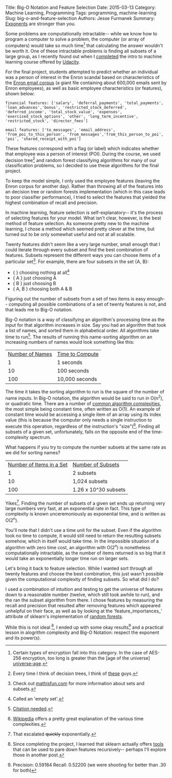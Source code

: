 Title: Big-O Notation and Feature Selection
Date: 2015-03-13
Category: Machine Learning, Programming
Tags: programming, machine-learning
Slug: big-o-and-feature-selection
Authors: Jesse Furmanek
Summary: [Exponents](http://jessefurmanek.com/blog/big-o-and-feature-selection.html) are stronger than you.

Some problems are computationally intractable-- while we know how to program a computer to solve a problem, the computer (or array of computers) would take so much time[^1] that calculating the answer wouldn't be worth it. One of these intractable problems is finding all subsets of a large group, as I recently found out when I [completed][udacity-github] the intro to machine learning course offered by [Udacity][udacity-class].  

For the final project, students attempted to predict whether an individual was a person of interest in the Enron scandal based on characteristics of the [Enron email corpus][enron-corpus] (a giant file containing about 600,000 emails sent by Enron employees), as well as basic employee characteristics (or features), shown below:

	financial features: ['salary', 'deferral_payments', 'total_payments', 'loan_advances','bonus', 'restricted_stock_deferred', 'deferred_income', 'total_stock_value', 'expenses', 'exercised_stock_options', 'other', 'long_term_incentive', 'restricted_stock', 'director_fees']

	email features: ['to_messages', 'email_address', 'from_poi_to_this_person', 'from_messages','from_this_person_to_poi', 'poi', 'shared_receipt_with_poi'] 

These features correspond with a flag (or label) which indicates whether that employee was a person of interest (POI). During the course, we used decision tree[^2] and random forest classifying algorithms for many of our classification problems, so I decided to use these algorithms for the final project.  

To keep the model simple, I only used the employee features (leaving the Enron corpus for another day).  Rather than throwing all of the features into an decision tree or random forests implementation (which in this case leads to poor classifier performance), I tried to select the features that yielded the highest combination of recall and precision.

In machine learning, feature selection is self-explanatory-- it's the process of selecting features for your model.  What isn't clear, however, is the best method of feature selection.  As someone pretty new to the machine learning, I chose a method which seemed pretty clever at the time, but turned out to be only somewhat useful and not at all scalable.

Twenty features didn't seem like a very large number, small enough that I could iterate through every subset and find the best combination of features. Subsets represent the different ways you can choose items of a particular set[^3].  For example, there are four subsets in the set {A, B}:

* { }  choosing nothing at all[^4]
* { A }  just choosing A
* { B }  just choosing B
* { A, B } choosing both A & B

Figuring out the number of subsets from a set of two items is easy enough-- computing all possible combinations of a set of twenty features is not, and that leads me to Big-O notation.

Big-O notation is a way of classifying an algorithm's processing time as the input for that algorithm increases in size. Say you had an algorithm that took a list of names, and sorted them in alphabetical order.  All algorithms take time to run[^5].  The results of running this name-sorting algorithm on an increasing numbers of names would look something like this:

<table>
    <tr>
        <td><u>Number of Names</u></td>
				<td><u>Time to Compute</u></td>
    </tr>
    <tr>
        <td>1</td>
				<td>1 seconds</td>
    </tr>
    <tr>
        <td>10</td>
				<td>100 seconds</td>
    </tr>
    <tr>
        <td>100</td>
				<td>10,000 seconds</td>
    </tr>
</table>

The time it takes the sorting algorithm to run is the square of the number of name inputs.  In Big-O notation, the algorithm would be said to run in O(n<sup>2</sup>), or quadratic time.  There are a number of [common algorithm complexities][wiki-time-complexity], the most simple being constant time, often written as O(1).  An example of constant time would be accessing a single item of an array using its index value (this is because the computer only needs a single instruction to execute this operation, regardless of the instruction's "size")[^6].  Finding all subsets of a given set, unfortunately, falls on the opposite end of the time-complexity spectrum.

What happens if you try to compute the number subsets at the same rate as we did for sorting names?

<table>
    <tr>
        <td><u>Number of Items in a Set</u></td>
				<td><u>Number of Subsets</u></td>
    </tr>
    <tr>
        <td>1</td>
				<td>2 subsets</td>
    </tr>
    <tr>
        <td>10</td>
				<td>1,024 subsets</td>
    </tr>
    <tr>
        <td>100</td>
				<td>1.26 x 10^30 subsets</td>
    </tr>
</table>

Yikes[^7].  Finding the number of subsets of a given set ends up returning very large numbers very fast, at an exponential rate in fact.  This type of complexity is known unceremoniously as exponential time, and is written as O(2<sup>n</sup>).

You'll note that I didn't use a time unit for the subset.  Even if the algorithm took no time to compute, it would still need to return the resulting subsets somehow, which in itself would take time.  In the impossible situation of a algorithm with zero time cost, an algorithm with O(2<sup>n</sup>) is nonetheless computationally intractable, as the number of items returned is so big that it would take an exponentially longer time run on larger sets.

Let's bring it back to feature selection.  While I wanted sort through all twenty features and choose the best combination, this just wasn't possible given the computational complexity of finding subsets. So what did I do?

I used a combination of intuition and testing to get the universe of features down to a reasonable number (twelve, which still took awhile to run), and the ran the subset algorithm from there.  I chose features by measuring the recall and precision that resulted after removing features which appeared unhelpful on their face, as well as by looking at the 'feature_importances_' attribute of sklearn's implementation of [random forests][sk-learn].

While this is not ideal [^8], I ended up with some okay results[^9] and a practical lesson in alogrithm complexity and Big-O Notation: respect the exponent and its power(s).



[^1]: Certain types of encryption fall into this category. In the case of AES-256 encryption, too long is greater than the [age of the universe] [universe-age].
[^2]: Every time I think of decision trees, I think of [these][ents] guys.
[^3]: Check out [mathisfun.com][math-is-fun] for more information about sets and subsets.
[^4]: Called an 'empty set'.
[^5]: [Citation needed](http://xkcd.com/285/).
[^6]: [Wikipedia][wiki-time-complexity] offers a pretty great explanation of the various time complexities.
[^7]: That escalated <del>quickly</del> exponentially.
[^8]: Since completing the project, I learned that sklearn actually offers [tools][sk-learn-RFE] that can be used to pare down features recursively-- perhaps I'll explore those in another post.
[^9]: Precision: 0.59184	Recall: 0.52200	 (we were shooting for better than .30 for both)



[udacity-github]: https://github.com/jessefurmanek/udacity_coursework/tree/master/intro_to_machine_learning/final_project
[udacity-class]: https://www.udacity.com/course/ud120
[enron-corpus]: http://en.wikipedia.org/wiki/Enron_Corpus
[ents]: http://www.dailymotion.com/video/xmp51o_slow-decision-making-from-the-lord-of-the-rings-the-two-towers-2002_shortfilms
[universe-age]: http://www.eetimes.com/document.asp?doc_id=1279619
[wiki-time-complexity]: http://en.wikipedia.org/wiki/Time_complexity
[math-is-fun]: http://www.mathsisfun.com/sets/sets-introduction.html
[sk-learn]: http://scikit-learn.org/stable/modules/generated/sklearn.ensemble.RandomForestClassifier.html
[sk-learn-RFE]: http://scikit-learn.org/stable/modules/generated/sklearn.feature_selection.RFE.html#sklearn.feature_selection.RFE

